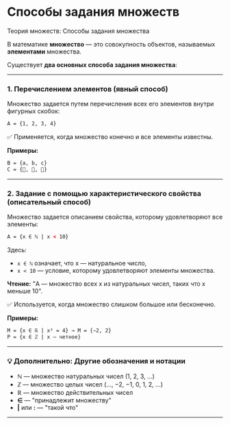 # Способы задания множеств 
Теория множеств: Способы задания множества

В математике **множество** — это совокупность объектов, называемых **элементами** множества.

Существует **два основных способа задания множества**:

---

### 1. **Перечислением элементов (явный способ)**

Множество задается путем перечисления всех его элементов внутри фигурных скобок:

```html
A = {1, 2, 3, 4}
```

✅ Применяется, когда множество конечно и все элементы известны.

**Примеры:**

```html
B = {a, b, c}
C = {🍎, 🍌, 🍇}
```

---

### 2. **Задание с помощью характеристического свойства (описательный способ)**

Множество задается описанием свойства, которому удовлетворяют все элементы:

```html
A = {x ∈ ℕ | x < 10}
```

Здесь:
- `x ∈ ℕ` означает, что x — натуральное число,
- `x < 10` — условие, которому удовлетворяют элементы множества.

**Чтение:** "A — множество всех x из натуральных чисел, таких что x меньше 10".

✅ Используется, когда множество слишком большое или бесконечно.

**Примеры:**

```html
M = {x ∈ ℝ | x² = 4} → M = {−2, 2}
P = {x ∈ ℤ | x — четное}
```

---

### 💡 Дополнительно: Другие обозначения и нотации

- **ℕ** — множество натуральных чисел (1, 2, 3, ...)
- **ℤ** — множество целых чисел (..., −2, −1, 0, 1, 2, ...)
- **ℝ** — множество действительных чисел
- **∈** — "принадлежит множеству"
- **|** или **:** — "такой что"

---


